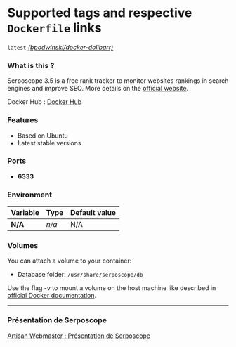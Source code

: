 # Supported tags and respective `Dockerfile` links

`latest` [_(bpodwinski/docker-dolibarr)_](https://github.com/bpodwinski/docker-serposcope)<br>

### What is this ?

Serposcope 3.5 is a free rank tracker to monitor websites rankings in search engines and improve SEO. More details on the [official website](https://www.serposcope.com/).

Docker Hub : [Docker Hub](https://hub.docker.com/r/benoitpodwinski/serposcope)

### Features

- Based on Ubuntu
- Latest stable versions

### Ports

- **6333**

### Environment

| Variable | Type  | Default value |
| -------- | ----- | ------------- |
| **N/A**  | _n/a_ | N/A           |

### Volumes

You can attach a volume to your container:

- Database folder: `/usr/share/serposcope/db`

Use the flag -v to mount a volume on the host machine like described in [official Docker documentation](https://docs.docker.com/engine/userguide/containers/dockervolumes/).

---

### Présentation de Serposcope

[Artisan Webmaster : Présentation de Serposcope](https://artisanwebmaster.com/serposcope-logiciel-libre-gratuit-surveiller-votre-position-serp-google/)

